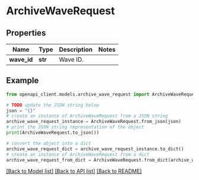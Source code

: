 # ArchiveWaveRequest


## Properties

Name | Type | Description | Notes
------------ | ------------- | ------------- | -------------
**wave_id** | **str** | Wave ID. | 

## Example

```python
from openapi_client.models.archive_wave_request import ArchiveWaveRequest

# TODO update the JSON string below
json = "{}"
# create an instance of ArchiveWaveRequest from a JSON string
archive_wave_request_instance = ArchiveWaveRequest.from_json(json)
# print the JSON string representation of the object
print(ArchiveWaveRequest.to_json())

# convert the object into a dict
archive_wave_request_dict = archive_wave_request_instance.to_dict()
# create an instance of ArchiveWaveRequest from a dict
archive_wave_request_from_dict = ArchiveWaveRequest.from_dict(archive_wave_request_dict)
```
[[Back to Model list]](../README.md#documentation-for-models) [[Back to API list]](../README.md#documentation-for-api-endpoints) [[Back to README]](../README.md)


